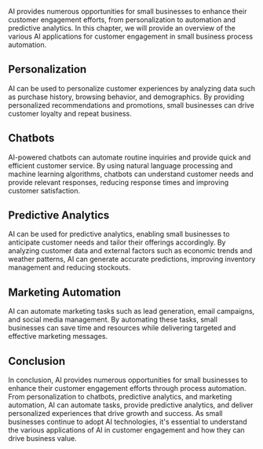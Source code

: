 

AI provides numerous opportunities for small businesses to enhance their customer engagement efforts, from personalization to automation and predictive analytics. In this chapter, we will provide an overview of the various AI applications for customer engagement in small business process automation.

Personalization
---------------

AI can be used to personalize customer experiences by analyzing data such as purchase history, browsing behavior, and demographics. By providing personalized recommendations and promotions, small businesses can drive customer loyalty and repeat business.

Chatbots
--------

AI-powered chatbots can automate routine inquiries and provide quick and efficient customer service. By using natural language processing and machine learning algorithms, chatbots can understand customer needs and provide relevant responses, reducing response times and improving customer satisfaction.

Predictive Analytics
--------------------

AI can be used for predictive analytics, enabling small businesses to anticipate customer needs and tailor their offerings accordingly. By analyzing customer data and external factors such as economic trends and weather patterns, AI can generate accurate predictions, improving inventory management and reducing stockouts.

Marketing Automation
--------------------

AI can automate marketing tasks such as lead generation, email campaigns, and social media management. By automating these tasks, small businesses can save time and resources while delivering targeted and effective marketing messages.

Conclusion
----------

In conclusion, AI provides numerous opportunities for small businesses to enhance their customer engagement efforts through process automation. From personalization to chatbots, predictive analytics, and marketing automation, AI can automate tasks, provide predictive analytics, and deliver personalized experiences that drive growth and success. As small businesses continue to adopt AI technologies, it's essential to understand the various applications of AI in customer engagement and how they can drive business value.
